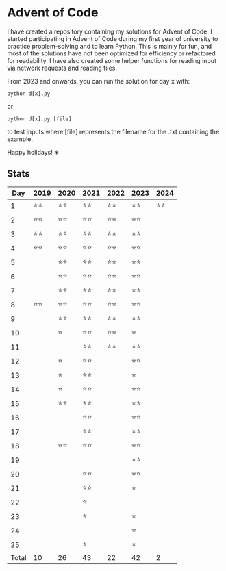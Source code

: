 # Advent of Code

I have created a repository containing my solutions for Advent of Code. I started participating in Advent of Code during my first year of university to practice problem-solving and to learn Python. This is mainly for fun, and most of the solutions have not been optimized for efficiency or refactored for readability. I have also created some helper functions for reading input via network requests and reading files.

From 2023 and onwards, you can run the solution for day x with:
```
python d[x].py
```
or
```
python d[x].py [file]
```
to test inputs where [file] represents the filename for the .txt containing the example.

Happy holidays! ❄

## Stats
Day   | 2019  | 2020  | 2021  | 2022  | 2023 | 2024
---   | ---   | ---   |  ---  |  ---  | --- |  ---  
1     | ⭐⭐ | ⭐⭐ | ⭐⭐ | ⭐⭐ | ⭐⭐ | ⭐⭐ 
2     | ⭐⭐ | ⭐⭐ | ⭐⭐ | ⭐⭐ | ⭐⭐ |
3     | ⭐⭐ | ⭐⭐ | ⭐⭐ | ⭐⭐ | ⭐⭐ |
4     | ⭐⭐ | ⭐⭐ | ⭐⭐ | ⭐⭐ | ⭐⭐ |
5     |       | ⭐⭐ | ⭐⭐ | ⭐⭐ | ⭐⭐ |
6     |       | ⭐⭐ | ⭐⭐ | ⭐⭐ | ⭐⭐ |
7     |       | ⭐⭐ | ⭐⭐ | ⭐⭐ | ⭐⭐ |
8     | ⭐⭐ | ⭐⭐ | ⭐⭐ | ⭐⭐ | ⭐⭐ |
9     |       | ⭐⭐ | ⭐⭐ | ⭐⭐ | ⭐⭐ |
10    |       | ⭐   | ⭐⭐ | ⭐⭐ | ⭐ |
11    |       |       | ⭐⭐ | ⭐⭐ | ⭐⭐ |
12    |       | ⭐   | ⭐⭐ |       | ⭐⭐ |
13    |       | ⭐   | ⭐⭐ |       | ⭐ |
14    |       | ⭐   | ⭐⭐ |       | ⭐⭐ |
15    |       | ⭐⭐ | ⭐⭐ |       | ⭐⭐ |
16    |       |       | ⭐⭐ |       | ⭐⭐ |
17    |       |       | ⭐⭐ |       | ⭐⭐ |
18    |       | ⭐⭐ | ⭐⭐ |       | ⭐⭐ |
19    |       |       |       |       | ⭐⭐ |
20    |       |       | ⭐⭐ |       | ⭐⭐ |
21    |       |       | ⭐⭐ |       | ⭐ |
22    |       |       | ⭐    |       | 
23    |       |       | ⭐    |       | ⭐ |
24    |       |       |       |       | ⭐  |
25    |       |       | ⭐    |       | ⭐  |
Total | 10    | 26    | 43    | 22    | 42 | 2
